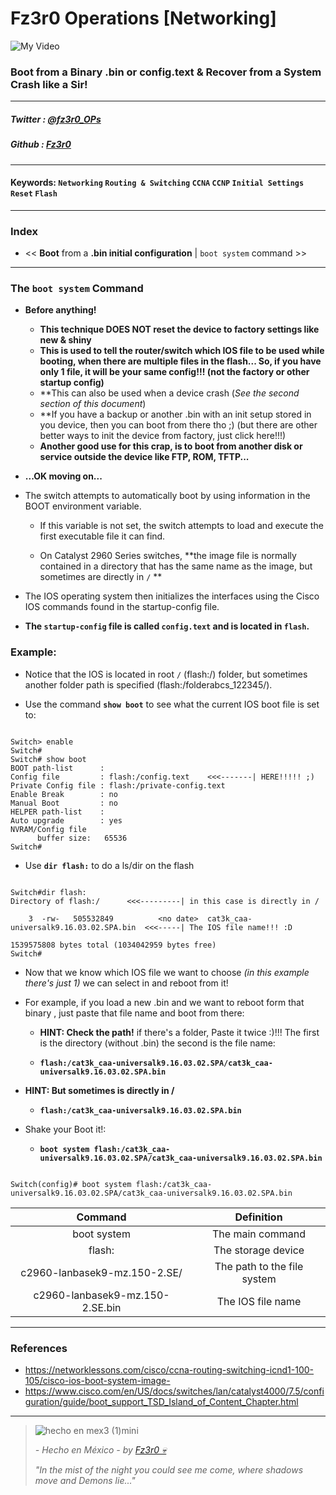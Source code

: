 
# Fz3r0 Operations  [Networking]

![My Video](https://user-images.githubusercontent.com/94720207/165892585-b830998d-d7c5-43b4-a3ad-f71a07b9077e.gif)

### Boot from a Binary .bin or config.text & Recover from a System Crash like a Sir!

---

##### Twitter  : [@fz3r0_OPs](https://twitter.com/Fz3r0_OPs) 
##### Github  : [Fz3r0](https://github.com/fz3r0) 

---

#### Keywords: `Networking` `Routing & Switching` `CCNA` `CCNP` `Initial Settings` `Reset` `Flash`

---

### Index

- << **Boot** from a **.bin initial configuration** | `boot system` command >>

---

### The `boot system` Command 

- **Before anything!** 

    - **This technique DOES NOT reset the device to factory settings like new & shiny**
    - **This is used to tell the router/switch which IOS file to be used while booting, when there are multiple files in the flash... So, if you have only 1 file, it will be your same config!!! (not the factory or other startup config)**
    - **This can also be used when a device crash (_See the second section of this document_) 
    - **If you have a backup or another .bin with an init setup stored in you device, then you can boot from there tho ;) (but there are other better ways to init the device from factory, just click here!!!)
    - **Another good use for this crap, is to boot from another disk or service outside the device like FTP, ROM, TFTP...**

- **...OK moving on...** 

- The switch attempts to automatically boot by using information in the BOOT environment variable. 

    - If this variable is not set, the switch attempts to load and execute the first executable file it can find.

    - On Catalyst 2960 Series switches, **the image file is normally contained in a directory that has the same name as the image, but sometimes are directly in `/` **

- The IOS operating system then initializes the interfaces using the Cisco IOS commands found in the startup-config file. 
 
- **The `startup-config` file is called `config.text` and is located in `flash`.**

### Example:

- Notice that the IOS is located in root `/` (flash:/) folder, but sometimes another folder path is specified (flash:/folderabcs_122345/). 

- Use the command **`show boot`** to see what the current IOS boot file is set to:

```

Switch> enable
Switch#
Switch# show boot
BOOT path-list      : 
Config file         : flash:/config.text    <<<-------| HERE!!!!! ;) 
Private Config file : flash:/private-config.text
Enable Break        : no
Manual Boot         : no
HELPER path-list    : 
Auto upgrade        : yes
NVRAM/Config file
      buffer size:   65536
Switch#

```

- Use **`dir flash:`** to do a ls/dir on the flash 

```

Switch#dir flash:
Directory of flash:/      <<<---------| in this case is directly in /

    3  -rw-   505532849          <no date>  cat3k_caa-universalk9.16.03.02.SPA.bin  <<<-----| The IOS file name!!! :D

1539575808 bytes total (1034042959 bytes free)
Switch#

```

- Now that we know which IOS file we want to choose _(in this example there's just 1)_ we can select in and reboot from it!

- For example, if you load a new .bin and we want to reboot form that binary , just paste that file name and boot from there: 

    - **HINT: Check the path!** if there's a folder, Paste it twice :)!!! The first is the directory (without .bin) the second is the file name:
    
    - **`flash:/cat3k_caa-universalk9.16.03.02.SPA/cat3k_caa-universalk9.16.03.02.SPA.bin`**

- **HINT: But sometimes is directly in /**

    - **`flash:/cat3k_caa-universalk9.16.03.02.SPA.bin`**
        
- Shake your Boot it!:
    
    - **`boot system flash:/cat3k_caa-universalk9.16.03.02.SPA/cat3k_caa-universalk9.16.03.02.SPA.bin`** 

```

Switch(config)# boot system flash:/cat3k_caa-universalk9.16.03.02.SPA/cat3k_caa-universalk9.16.03.02.SPA.bin

```

| **Command**                      | **Definition**               |
|:--------------------------------:|:----------------------------:|
| boot system                      | The main command             |
| flash:                           | The storage device           |
| c2960-lanbasek9-mz.150-2.SE/     | The path to the file system  |
| c2960-lanbasek9-mz.150-2.SE.bin  | The IOS file name            |


---

### References

- https://networklessons.com/cisco/ccna-routing-switching-icnd1-100-105/cisco-ios-boot-system-image-
- https://www.cisco.com/en/US/docs/switches/lan/catalyst4000/7.5/configuration/guide/boot_support_TSD_Island_of_Content_Chapter.html
---

> ![hecho en mex3 (1)mini](https://user-images.githubusercontent.com/94720207/163919294-2754caa3-c98c-4df3-b782-00703e4d3343.png)
>
> _- Hecho en México - by [Fz3r0 💀](https://github.com/Fz3r0/)_ 
>
> _"In the mist of the night you could see me come, where shadows move and Demons lie..."_ 
